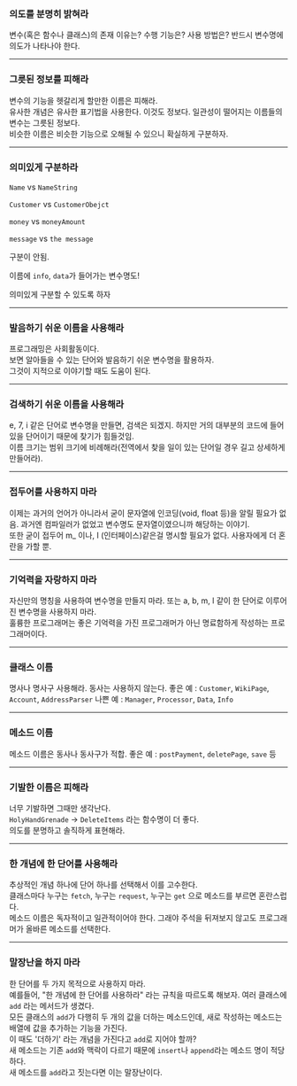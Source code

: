 ### 의도를 분명히 밝혀라
변수(혹은 함수나 클래스)의 존재 이유는? 수행 기능은? 사용 방법은?
반드시 변수명에 의도가 나타나야 한다.

---

### 그릇된 정보를 피해라
변수의 기능을 헷갈리게 할만한 이름은 피해라.<br/>
유사한 개념은 유사한 표기법을 사용한다. 이것도 정보다. 일관성이 떨어지는 이름들의 변수는 그릇된 정보다.<br/>
비슷한 이름은 비슷한 기능으로 오해될 수 있으니 확실하게 구분하자.

---
### 의미있게 구분하라

`Name` vs `NameString`

`Customer` vs `CustomerObejct`

`money` vs `moneyAmount`

`message` vs `the message`

구분이 안됨.

이름에 `info`, `data`가 들어가는 변수명도!

의미있게 구분할 수 있도록 하자

---

###	발음하기 쉬운 이름을 사용해라
프로그래밍은 사회활동이다.<br/>
보면 알아들을 수 있는 단어와 발음하기 쉬운 변수명을 활용하자.<br/>
그것이 지적으로 이야기할 때도 도움이 된다.<br/>

---

### 검색하기 쉬운 이름을 사용해라
e, 7, i 같은 단어로 변수명을 만들면, 검색은 되겠지. 하지만 거의 대부분의 코드에 들어있을 단어이기 때문에 찾기가 힘들것임.<br/>
이름 크기는 범위 크기에 비례해라(전역에서 찾을 일이 있는 단어일 경우 길고 상세하게 만들어라).<br/>

---

###	접두어를 사용하지 마라
이제는 과거의 언어가 아니라서 굳이 문자열에 인코딩(void, float 등)을 알릴 필요가 없음. 과거엔 컴파일러가 없었고 변수명도 문자열이였으니까 해당하는 이야기.<br/>
또한 굳이 접두어 m_ 이나, I (인터페이스)같은걸 명시할 필요가 없다. 사용자에게 더 혼란을 가할 뿐.<br/>

---

###	기억력을 자랑하지 마라
자신만의 명칭을 사용하여 변수명을 만들지 마라. 또는 a, b, m, l 같이 한 단어로 이루어진 변수명을 사용하지 마라.<br/>
훌륭한 프로그래머는 좋은 기억력을 가진 프로그래머가 아닌 명료함하게 작성하는 프로그래머이다.<br/>

---

###	클래스 이름
명사나 명사구 사용해라. 동사는 사용하지 않는다.
좋은 예 : `Customer`, `WikiPage`, `Account`, `AddressParser`
나쁜 예 : `Manager`, `Processor`, `Data`, `Info`

---

###	메소드 이름
메소드 이름은 동사나 동사구가 적합.
좋은 예 : `postPayment`, `deletePage`, `save` 등

---

### 기발한 이름은 피해라
너무 기발하면 그때만 생각난다.<br/>
`HolyHandGrenade` -> `DeleteItems` 라는 함수명이 더 좋다.<br/>
의도를 분명하고 솔직하게 표현해라.<br/>

---

###	한 개념에 한 단어를 사용해라
추상적인 개념 하나에 단어 하나를 선택해서 이를 고수한다.<br/>
클래스마다 누구는 `fetch`, 누구는 `request`, 누구는 `get` 으로 메소드를 부르면 혼란스럽다.<br/>
메소드 이름은 독자적이고 일관적이어야 한다. 그래야 주석을 뒤져보지 않고도 프로그래머가 올바른 메소드를 선택한다.

---

### 말장난을 하지 마라

한 단어를 두 가지 목적으로 사용하지 마라.<br/>
예를들어, "한 개념에 한 단어를 사용하라" 라는 규칙을 따르도록 해보자. 여러 클래스에 `add` 라는 메서드가 생겼다.<br/>
모든 클래스의 `add`가 다행히 두 개의 값을 더하는 메소드인데, 새로 작성하는 메소드는 배열에 값을 추가하는 기능을 가진다.<br/>
이 때도 '더하기' 라는 개념을 가진다고 `add`로 지어야 할까?<br/>
새 메소드는 기존 `add`와 맥락이 다르기 때문에 `insert`나 `append`라는 메소드 명이 적당하다.<br/>
새 메소드를 `add`라고 짓는다면 이는 말장난이다.
